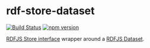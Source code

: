 # rdf-store-dataset

[![Build Status](https://travis-ci.org/rdf-ext/rdf-store-dataset.svg?branch=master)](https://travis-ci.org/rdf-ext/rdf-store-dataset)
[![npm version](https://badge.fury.io/js/rdf-store-dataset.svg)](https://badge.fury.io/js/rdf-store-dataset)

[RDFJS Store interface](https://github.com/rdfjs/representation-task-force/) wrapper around a [RDFJS Dataset](https://rdf.js.org/dataset-spec/).

